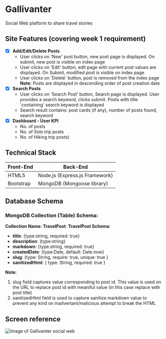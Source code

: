 # Gallivanter
Social Web platform to share travel stories

## Site Features (covering week 1 requirement)
- [x] **Add/Edit/Delete Posts**
    * User clicks on 'New' post button, new post page is displayed. On submit, new post is visible on index page
    * User clicks on 'Edit' button, edit page with current post values are displayed. On Submit, modified post is visible on index page
    * User clicks on 'Delete' button, post is removed from the index page
    **Note**: Posts are displayed in descending order of post creation date
- [x] **Search Posts**
    * User clicks on 'Search Post' button, Search page is displayed. User provides a search keyword, clicks submit. Posts with title 'containing' search keyword is displayed
    * Search result contains: post cards (if any), number of posts found, search keyword
- [x] **Dashboard - User KPI**
    * No. of posts
    * No. of Solo trip posts
    * No. of Hiking trip posts)

## Technical Stack
Front-End | Back-End
------------ | -------------
HTML5 | Node.js (Express.js Framework)
Bootstrap | MongoDB (Mongoose library)

## Database Schema
### MongoDB Collection (Table) Schema:

**Collection Name: TravelPost**:
**TravelPost Schema**:
* **title**: {type:string, required: true}
* **description**: {type:string}
* **markdown**: {type:string, required: true}
* **createdDate**: {type:Date, default: Date.now}
* **slug**: {type: String, require: true, unique: true }
* **sanitizedHtml**: { type: String, required: true }

**Note**:
1. slug field captures value corresponding to post id. This value is used on the URL to replace post id with meaniful value (in this case replace with post title)
2. sanitizedHtml field is used to capture sanitize markdown value to prevent any kind on inadvertant/malicious attempt to break the HTML

## Screen reference
![Image of Gallivanter social web](https://github.com/sonalpdas-cmu/Gallivanter/blob/master/img/Galllivanter.PNG)


